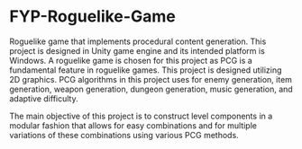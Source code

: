 # FYP-Roguelike-Game
Roguelike game that implements procedural content generation. This project is designed in Unity game engine and its intended platform is Windows.
A roguelike game is chosen for this project as PCG is a fundamental feature in roguelike games. This project is designed utilizing 2D graphics. PCG algorithms
in this project uses for enemy generation, item generation, weapon generation, dungeon generation, music generation, and adaptive difficulty. 

The main objective of this project is to construct level components in a modular fashion that allows for easy combinations and for multiple variations of these combinations using various PCG methods. 

